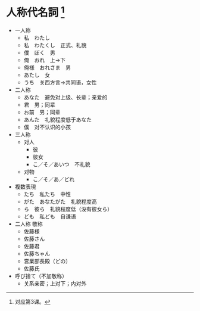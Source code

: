 # 人称代名詞 [^title]

- 一人称
  - 私　わたし　
  - 私　わたくし　正式、礼貌
  - 僕　ぼく　男
  - 俺　おれ　上-\>下
  - 俺様　おれさま　男
  - あたし　女
  - うち　关西方言-\>共同语，女性
- 二人称
  - あなた　避免对上级、长辈；亲爱的
  - 君　男；同辈
  - お前　男；同辈
  - あんた　礼貌程度低于あなた
  - 僕　对不认识的小孩
- 三人称
  - 对人
    - 彼
    - 彼女
    - こ／そ／あいつ　不礼貌
  - 对物
    - こ／そ／あ／どれ
- 複数表現
  - たち　私たち　中性
  - がた　あなたがた　礼貌程度高
  - ら　彼ら　礼貌程度低（没有彼女ら）
  - ども　私ども　自谦语
- 二人称 敬称
  - 佐藤様
  - 佐藤さん
  - 佐藤君
  - 佐藤ちゃん
  - 営業部長殿（どの）
  - 佐藤氏
- 呼び捨て（不加敬称）
  - 关系亲密；上对下；内对外

[^title]: 对应第3课。
